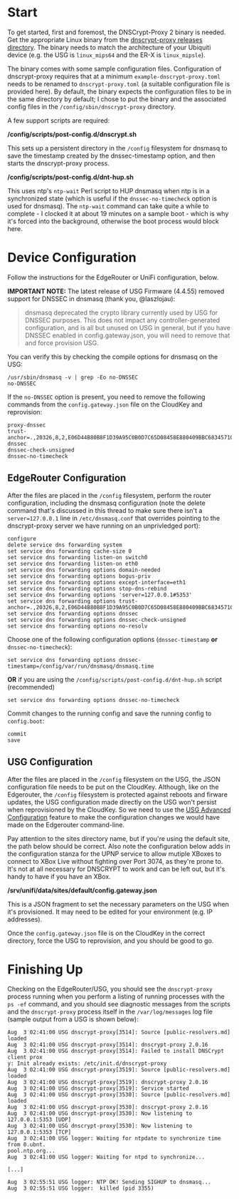# Start

To get started, first and foremost, the DNSCrypt-Proxy 2 binary is needed. Get the appropriate Linux binary from the [dnscrypt-proxy releases directory](https://github.com/jedisct1/dnscrypt-proxy/releases). The binary needs to match the architecture of your Ubiquiti device (e.g. the USG is `linux_mips64` and the ER-X is `linux_mipsle`).

The binary comes with some sample configuration files. Configuration of dnscrypt-proxy requires that at a minimum `example-dnscrypt-proxy.toml` needs to be renamed to `dnscrypt-proxy.toml` (a suitable configuration file is provided here). By default, the binary expects the configuration files to be in the same directory by default; I chose to put the binary and the associated config files in the `/config/sbin/dnscrypt-proxy` directory.

A few support scripts are required:

**/config/scripts/post-config.d/dnscrypt.sh**

This sets up a persistent directory in the `/config` filesystem for dnsmasq to save the timestamp created by the dnssec-timestamp option, and then starts the dnscrypt-proxy process.

**/config/scripts/post-config.d/dnt-hup.sh**

This uses ntp's `ntp-wait` Perl script to HUP dnsmasq when ntp is in a synchronized state (which is useful if the `dnssec-no-timecheck` option is used for dnsmasq). The `ntp-wait` command can take quite a while to complete - I clocked it at about 19 minutes on a sample boot - which is why it's forced into the background, otherwise the boot process would block here.

# Device Configuration

Follow the instructions for the EdgeRouter or UniFi configuration, below.

**IMPORTANT NOTE:** The latest release of USG Firmware (4.4.55) removed support for DNSSEC in dnsmasq (thank you, @laszlojau):

> dnsmasq deprecated the crypto library currently used by USG for DNSSEC purposes. This does not impact any controller-generated configuration, and is all but unused on USG in general, but if you have DNSSEC enabled in config.gateway.json, you will need to remove that and force provision USG.

You can verify this by checking the compile options for dnsmasq on the USG:

```
/usr/sbin/dnsmasq -v | grep -Eo no-DNSSEC
no-DNSSEC
```

If the `no-DNSSEC` option is present, you need to remove the following commands from the `config.gateway.json` file on the CloudKey and reprovision:

```
proxy-dnssec
trust-anchor=.,20326,8,2,E06D44B80B8F1D39A95C0B0D7C65D08458E880409BBC683457104237C7F8EC8D
dnssec
dnssec-check-unsigned
dnssec-no-timecheck
```

## EdgeRouter Configuration

After the files are placed in the `/config` filesystem, perform the router configuration, including the dnsmasq configuration (note the delete command that's discussed in this thread to make sure there isn't a `server=127.0.0.1` line in `/etc/dnsmasq.conf` that overrides pointing to the dnscrypt-proxy server we have running on an unprivledged port):

```
configure
delete service dns forwarding system
set service dns forwarding cache-size 0
set service dns forwarding listen-on switch0
set service dns forwarding listen-on eth0
set service dns forwarding options domain-needed
set service dns forwarding options bogus-priv
set service dns forwarding options except-interface=eth1
set service dns forwarding options stop-dns-rebind
set service dns forwarding options 'server=127.0.0.1#5353'
set service dns forwarding options trust-anchor=.,20326,8,2,E06D44B80B8F1D39A95C0B0D7C65D08458E880409BBC683457104237C7F8EC8D
set service dns forwarding options dnssec
set service dns forwarding options dnssec-check-unsigned
set service dns forwarding options no-resolv
```

Choose one of the following configuration options (`dnssec-timestamp` **or** `dnssec-no-timecheck`):
 
```
set service dns forwarding options dnssec-timestamp=/config/var/run/dnsmasq/dnsmasq.time
```

**OR** if you are using the `/config/scripts/post-config.d/dnt-hup.sh` script (recommended)

```
set service dns forwarding options dnssec-no-timecheck
```

Commit changes to the running config and save the running config to `config.boot`:

```
commit
save
```

## USG Configuration

After the files are placed in the `/config` filesystem on the USG, the JSON configuration file needs to be put on the CloudKey. Although, like on the Edgerouter, the `/config` filesystem is protected against reboots and firware updates, the USG configuration made directly on the USG won't persist when reprovisioned by the CloudKey. So we need to use the [USG Advanced Configuration](https://help.ubnt.com/hc/en-us/articles/215458888-UniFi-USG-Advanced-Configuration) feature to make the configuration changes we would have made on the Edgerouter command-line.

Pay attention to the sites directory name, but if you're using the default site, the path below should be correct. Also note the configuration below adds in the configuration stanza for the UPNP service to allow mutiple XBoxes to connect to XBox Live without fighting over Port 3074, as they're prone to. It's not at all necessary for DNSCRYPT to work and can be left out, but it's handy to have if you have an XBox.

**/srv/unifi/data/sites/default/config.gateway.json**

This is a JSON fragment to set the necessary parameters on the USG when it's provisioned. It may need to be edited for your environment (e.g. IP addresses).

Once the `config.gateway.json` file is on the CloudKey in the correct directory, force the USG to reprovision, and you should be good to go.

# Finishing Up

Checking on the EdgeRouter/USG, you should see the `dnscrypt-proxy` process running when you perform a listing of running processes with the `ps -ef` command, and you should see diagnostic messages from the scripts and the `dnscrypt-proxy` process itself in the `/var/log/messages` log file (sample output from a USG is shown below):
 
```
Aug  3 02:41:00 USG dnscrypt-proxy[3514]: Source [public-resolvers.md] loaded
Aug  3 02:41:00 USG dnscrypt-proxy[3514]: dnscrypt-proxy 2.0.16
Aug  3 02:41:00 USG dnscrypt-proxy[3514]: Failed to install DNSCrypt client prox
y: Init already exists: /etc/init.d/dnscrypt-proxy
Aug  3 02:41:00 USG dnscrypt-proxy[3519]: Source [public-resolvers.md] loaded
Aug  3 02:41:00 USG dnscrypt-proxy[3519]: dnscrypt-proxy 2.0.16
Aug  3 02:41:00 USG dnscrypt-proxy[3519]: Service started
Aug  3 02:41:00 USG dnscrypt-proxy[3530]: Source [public-resolvers.md] loaded
Aug  3 02:41:00 USG dnscrypt-proxy[3530]: dnscrypt-proxy 2.0.16
Aug  3 02:41:00 USG dnscrypt-proxy[3530]: Now listening to 127.0.0.1:5353 [UDP]
Aug  3 02:41:00 USG dnscrypt-proxy[3530]: Now listening to 127.0.0.1:5353 [TCP]
Aug  3 02:41:00 USG logger: Waiting for ntpdate to synchronize time from 0.ubnt.
pool.ntp.org...
Aug  3 02:41:00 USG logger: Waiting for ntpd to synchronize...

[...]

Aug  3 02:55:51 USG logger: NTP OK! Sending SIGHUP to dnsmasq...
Aug  3 02:55:51 USG logger:  killed (pid 3355)
```

